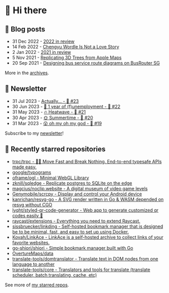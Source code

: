 # 👋 Hi there

## 📝 Blog posts

<!-- feed start -->
- 31 Dec 2022 - [2022 in review](https://cheeaun.com/blog/2022/12/2022-in-review/)
- 14 Feb 2022 - [Chengyu Wordle Is Not a Love Story](https://cheeaun.com/blog/2022/02/chengyu-wordle-is-not-a-love-story/)
- 2 Jan 2022 - [2021 in review](https://cheeaun.com/blog/2022/01/2021-in-review/)
- 5 Nov 2021 - [Replicating 3D Trees from Apple Maps](https://cheeaun.com/blog/2021/11/replicating-3d-trees-apple-maps/)
- 20 Sep 2021 - [Designing bus service route diagrams on BusRouter SG](https://cheeaun.com/blog/2021/09/bus-service-route-diagrams-busrouter-sg/)
<!-- feed end -->

More in the [archives](https://cheeaun.com/blog/archives/).

## 📰 Newsletter

<!-- newsletter start -->
- 31 Jul 2023 - [Actually… - 🥫 #23](https://cheeaun.substack.com/p/actually-23)
- 30 Jun 2023 - [🎂 1 year of (f)unemployment - 🥫 #22](https://cheeaun.substack.com/p/1-year-of-funemployment-22)
- 31 May 2023 - [🔥 Heatwave - 🥫 #21](https://cheeaun.substack.com/p/heatwave-21)
- 30 Apr 2023 - [🌞 Summertime - 🥫 #20](https://cheeaun.substack.com/p/summertime-20)
- 31 Mar 2023 - [😲 oh my oh my god - 🥫 #19](https://cheeaun.substack.com/p/oh-my-oh-my-god-19)
<!-- newsletter end -->

Subscribe to my [newsletter](https://cheeaun.substack.com/)!

## 🌟 Recently starred repositories

<!-- starred repos start -->
- [trpc/trpc - 🧙‍♀️  Move Fast and Break Nothing. End-to-end typesafe APIs made easy. ](https://github.com/trpc/trpc)
- [google/typograms](https://github.com/google/typograms)
- [oframe/ogl - Minimal WebGL Library](https://github.com/oframe/ogl)
- [zknill/sqledge - Replicate postgres to SQLite on the edge](https://github.com/zknill/sqledge)
- [magcius/noclip.website - A digital museum of video game levels](https://github.com/magcius/noclip.website)
- [Genymobile/scrcpy - Display and control your Android device](https://github.com/Genymobile/scrcpy)
- [kanrichan/resvg-go - A SVG render written in Go & WASM depended on resvg without CGO](https://github.com/kanrichan/resvg-go)
- [lyqht/styled-qr-code-generator - Web app to generate customized qr codes easily 👾](https://github.com/lyqht/styled-qr-code-generator)
- [raycast/extensions - Everything you need to extend Raycast.](https://github.com/raycast/extensions)
- [sissbruecker/linkding - Self-hosted bookmark manager that is designed be to be minimal, fast, and easy to set up using Docker.](https://github.com/sissbruecker/linkding)
- [Kovah/LinkAce - LinkAce is a self-hosted archive to collect links of your favorite websites.](https://github.com/Kovah/LinkAce)
- [go-shiori/shiori - Simple bookmark manager built with Go](https://github.com/go-shiori/shiori)
- [OvertureMaps/data](https://github.com/OvertureMaps/data)
- [translate-tools/domtranslator - Translate text in DOM nodes from one language to another](https://github.com/translate-tools/domtranslator)
- [translate-tools/core - Translators and tools for translate (translate scheduler, batch translating, cache, etc)](https://github.com/translate-tools/core)
<!-- starred repos end -->

See more of [my starred repos](https://github.com/stars/cheeaun/).
